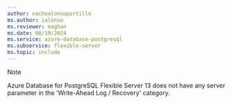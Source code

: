 ```yaml
---
author: nachoalonsoportillo
ms.author: ialonso
ms.reviewer: maghan
ms.date: 08/19/2024
ms.service: azure-database-postgresql
ms.subservice: flexible-server
ms.topic: include
---
```

> [!NOTE]
> Azure Database for PostgreSQL Flexible Server 13 does not have any server parameter in the 'Write-Ahead Log / Recovery' category.

